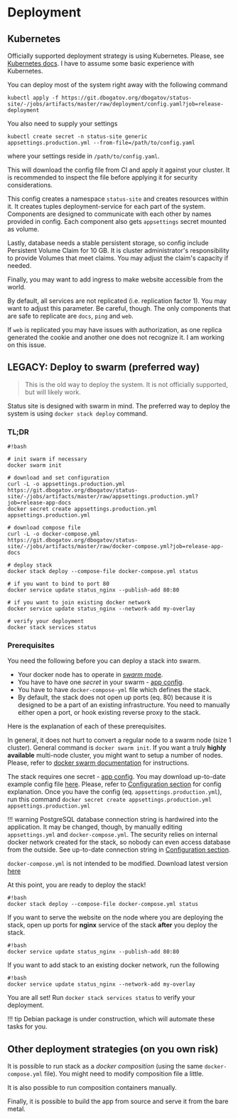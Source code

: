 <!-- cSpell:ignore Kubernetes kubectl -->

# Deployment

## Kubernetes

Officially supported deployment strategy is using Kubernetes.
Please, see [Kubernetes docs](https://kubernetes.io/).
I have to assume some basic experience with Kubernetes.

You can deploy most of the system right away with the following command

	kubectl apply -f https://git.dbogatov.org/dbogatov/status-site/-/jobs/artifacts/master/raw/deployment/config.yaml?job=release-deployment

You also need to supply your settings

	kubectl create secret -n status-site generic appsettings.production.yml --from-file=/path/to/config.yaml

where your settings reside in `/path/to/config.yaml`.

This will download the config file from CI and apply it against your cluster.
It is recommended to inspect the file before applying it for security considerations.

This config creates a namespace `status-site` and creates resources within it.
It creates tuples deployment-service for each part of the system.
Components are designed to communicate with each other by names provided in config.
Each component also gets `appsettings` secret mounted as volume.

Lastly, database needs a stable persistent storage, so config include Persistent Volume Claim for 10 GB.
It is cluster administrator's responsibility to provide Volumes that meet claims.
You may adjust the claim's capacity if needed.

Finally, you may want to add ingress to make website accessible from the world.

By default, all services are not replicated (i.e. replication factor 1).
You may want to adjust this parameter.
Be careful, though.
The only components that are safe to replicate are `docs`, `ping` and `web`.

If `web` is replicated you may have issues with authorization, as one replica generated the cookie and another one does not recognize it.
I am working on this issue.

## LEGACY: Deploy to swarm (preferred way)

> This is the old way to deploy the system.
> It is not officially supported, but will likely work.

Status site is designed with swarm in mind.
The preferred way to deploy the system is using `docker stack deploy` command.

### TL;DR
	
	#!bash

	# init swarm if necessary
	docker swarm init
	
	# download and set configuration
	curl -L -o appsettings.production.yml https://git.dbogatov.org/dbogatov/status-site/-/jobs/artifacts/master/raw/appsettings.production.yml?job=release-app-docs
	docker secret create appsettings.production.yml appsettings.production.yml

	# download compose file
	curl -L -o docker-compose.yml https://git.dbogatov.org/dbogatov/status-site/-/jobs/artifacts/master/raw/docker-compose.yml?job=release-app-docs

	# deploy stack
	docker stack deploy --compose-file docker-compose.yml status

	# if you want to bind to port 80
	docker service update status_nginx --publish-add 80:80

	# if you want to join existing docker network
	docker service update status_nginx --network-add my-overlay

	# verify your deployment
	docker stack services status


### Prerequisites

You need the following before you can deploy a stack into swarm.

* Your docker node has to operate in [*swarm* mode](https://docs.docker.com/engine/swarm/).
* You have to have one *secret* in your swarm - [app config](/configuration/).
* You have to have `docker-compose-yml` file which defines the stack.
* By default, the stack does not open up ports (eq. 80) because it is designed to be a part of an existing infrastructure.
You need to manually either open a port, or hook existing reverse proxy to the stack.

Here is the explanation of each of these prerequisites.

In general, it does not hurt to convert a regular node to a swarm node (size 1 cluster).
General command is `docker swarm init`.
If you want a truly **highly available** multi-node cluster, you might want to setup a number of nodes.
Please, refer to [docker swarm documentation](https://docs.docker.com/engine/swarm/) for instructions.

The stack requires one secret - [app config](/configuration/).
You may download up-to-date example config file [here](https://git.dbogatov.org/dbogatov/status-site/-/jobs/artifacts/master/raw/appsettings.production.yml?job=release-app-docs).
Please, refer to [Configuration section](/configuration/) for config explanation.
Once you have the config (eq. `appsettings.production.yml`), run this command `docker secret create appsettings.production.yml appsettings.production.yml`

!!! warning
    PostgreSQL database connection string is hardwired into the application.
	It may be changed, though, by manually editing `appsettings.yml` and `docker-compose.yml`.
	The security relies on internal docker network created for the stack, so nobody can even access database from the outside.
	See up-to-date connection string in [Configuration section](/configuration/).

`docker-compose.yml` is not intended to be modified.
Download latest version [here](https://git.dbogatov.org/dbogatov/status-site/-/jobs/artifacts/master/raw/docker-compose.yml?job=release-app-docs)

At this point, you are ready to deploy the stack!

	#!bash
	docker stack deploy --compose-file docker-compose.yml status

If you want to serve the website on the node where you are deploying the stack, open up ports for **nginx** service of the stack **after** you deploy the stack.

	#!bash
	docker service update status_nginx --publish-add 80:80

If you want to add stack to an existing docker network, run the following

	#!bash
	docker service update status_nginx --network-add my-overlay

You are all set!
Run `docker stack services status` to verify your deployment.

!!! tip
	Debian package is under construction, which will automate these tasks for you.

## Other deployment strategies (on you own risk)

It is possible to run stack as a *docker composition* (using the same `docker-compose.yml` file).
You might need to modify composition file a little.

It is also possible to run composition containers manually.

Finally, it is possible to build the app from source and serve it from the bare metal.
